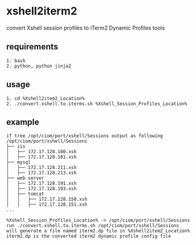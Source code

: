# xshell2iterm2

convert Xshell session profiles to iTerm2 Dynamic Profiles tools


## requirements
```
1. bash
2. python, python jinja2
```

## usage
```
1. cd %Xshell2item2_Location%
2. ./convert.xshell.to.iterms.sh %Xshell_Session_Profiles_Location%
```
## example

```
if tree /opt/ciom/port/xshell/Sessions output as following
/opt/ciom/port/xshell/Sessions
├── iis
│   ├── 172.17.128.180.xsh
│   ├── 172.17.128.181.xsh
├── mysql
│   ├── 172.17.128.211.xsh
│   ├── 172.17.128.213.xsh
├── web server
│   ├── 172.17.128.191.xsh
│   ├── 172.17.128.193.xsh
│   ├── tomcat
│   │   ├── 172.17.128.150.xsh
│   │   ├── 172.17.128.151.xsh
...

%Xshell_Session_Profiles_Location% -> /opt/ciom/port/xshell/Sessions
run ./convert.xshell.to.iterms.sh /opt/ciom/port/xshell/Sessions
will generate a file named iterm2.dp file in %Xshell2item2_Location%
iterm2.dp is the converted iterm2 dynamic profile config file
```
